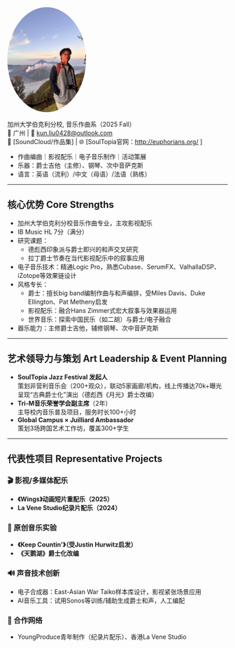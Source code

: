 <img src="IMG_3301.jpeg" alt="Profile picture" width="180" style="border-radius: 50%;" />

加州大学伯克利分校, 音乐作曲系（2025 Fall）  
📍 广州 | 📧 kun.liu0428@outlook.com  
🎵 [SoundCloud/作品集] | 🌐 [SoulTopia官网：http://euphorians.org/ ]

- 作曲编曲｜影视配乐｜电子音乐制作｜活动策展
- 乐器：爵士吉他（主修）、钢琴、次中音萨克斯
- 语言：英语（流利）/中文（母语）/法语（熟练）
  
---

## 核心优势 Core Strengths

- 加州大学伯克利分校音乐作曲专业，主攻影视配乐
- IB Music HL 7分（满分）
- 研究课题：
  - 德彪西印象派与爵士即兴的和声交叉研究
  - 拉丁爵士节奏在当代影视配乐中的叙事应用
- 电子音乐技术：精通Logic Pro，熟悉Cubase、SerumFX、ValhallaDSP、iZotope等效果链设计
- 风格专长：
  - 爵士：擅长big band编制作曲与和声编排，受Miles Davis、Duke Ellington、Pat Metheny启发
  - 影视配乐：融合Hans Zimmer式宏大叙事与效果器运用
  - 世界音乐：探索中国民乐（如二胡）与爵士/电子融合
- 器乐能力：主修爵士吉他，辅修钢琴、次中音萨克斯

---

## 艺术领导力与策划 Art Leadership & Event Planning

- **SoulTopia Jazz Festival 发起人**  
  策划非营利音乐会（200+观众），联动5家画廊/机构，线上传播达70k+曝光  
  呈现“古典爵士化”演出（德彪西《月光》爵士改编）
- **Tri-M音乐荣誉学会副主席**（2年）  
  主导校内音乐普及项目，服务时长100+小时
- **Global Campus × Juilliard Ambassador**  
  策划3场跨国艺术工作坊，覆盖300+学生

---

## 代表性项目 Representative Projects

### 🎬 影视/多媒体配乐
- **《Wings》动画短片重配乐（2025）**  
- **La Vene Studio纪录片配乐（2024）**
  
### 🎵 原创音乐实验
- **《Keep Countin'》（受Justin Hurwitz启发）**  
- **《天鹅湖》爵士化改编**  

### 🔊 声音技术创新
- 电子合成器：East-Asian War Taiko样本库设计，影视紧张场景应用
- AI音乐工具：试用Sonos等训练/辅助生成爵士和声，人工编配

### 🤝 合作网络
- YoungProduce青年制作（纪录片配乐）、香港La Vene Studio
